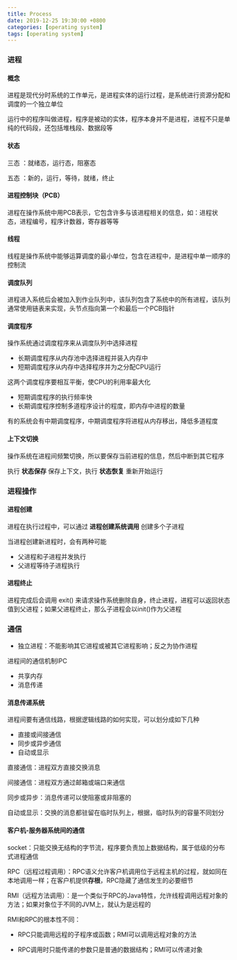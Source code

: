 ```yaml
---
title: Process
date: 2019-12-25 19:30:00 +0800
categories: [operating system]
tags: [operating system]
---
```


### 进程

#### 概念

进程是现代分时系统的工作单元，是进程实体的运行过程，是系统进行资源分配和调度的一个独立单位

运行中的程序叫做进程，程序是被动的实体，程序本身并不是进程，进程不只是单纯的代码段，还包括堆栈段、数据段等

#### 状态

三态 ：就绪态，运行态，阻塞态

五态 ：新的，运行，等待，就绪，终止

#### 进程控制块（PCB）

进程在操作系统中用PCB表示，它包含许多与该进程相关的信息，如：进程状态，进程编号，程序计数器，寄存器等等

#### 线程

线程是操作系统中能够运算调度的最小单位，包含在进程中，是进程中单一顺序的控制流

#### 调度队列

进程进入系统后会被加入到作业队列中，该队列包含了系统中的所有进程，该队列通常使用链表来实现，头节点指向第一个和最后一个PCB指针

#### 调度程序

操作系统通过调度程序来从调度队列中选择进程

* 长期调度程序从内存池中选择进程并装入内存中
* 短期调度程序从内存中选择程序并为之分配CPU运行

这两个调度程序要相互平衡，使CPU的利用率最大化

* 短期调度程序的执行频率快
* 长期调度程序控制多道程序设计的程度，即内存中进程的数量

有的系统会有中期调度程序，中期调度程序将进程从内存移出，降低多道程度

#### 上下文切换

操作系统在进程间频繁切换，所以要保存当前进程的信息，然后中断到其它程序

执行 **状态保存** 保存上下文，执行 **状态恢复** 重新开始运行

### 进程操作

#### 进程创建

进程在执行过程中，可以通过 **进程创建系统调用** 创建多个子进程

当进程创建新进程时，会有两种可能

* 父进程和子进程并发执行
* 父进程等待子进程执行

#### 进程终止

进程完成后会调用 exit() 来请求操作系统删除自身，终止进程，进程可以返回状态值到父进程；如果父进程终止，那么子进程会以init()作为父进程

### 通信

* 独立进程：不能影响其它进程或被其它进程影响；反之为协作进程

进程间的通信机制IPC
* 共享内存
* 消息传递

#### 消息传递系统

进程间要有通信线路，根据逻辑线路的如何实现，可以划分成如下几种

* 直接或间接通信
* 同步或异步通信
* 自动或显示

直接通信：进程双方直接交换消息

间接通信：进程双方通过邮箱或端口来通信

同步或异步：消息传递可以使阻塞或非阻塞的

自动或显示：交换的消息都驻留在临时队列上，根据，临时队列的容量不同划分

#### 客户机-服务器系统间的通信

socket：只能交换无结构的字节流，程序要负责加上数据结构，属于低级的分布式进程通信

RPC（远程过程调用）：RPC语义允许客户机调用位于远程主机的过程，就如同在本地调用一样；在客户机提供**存根**，RPC隐藏了通信发生的必要细节

RMI（远程方法调用）：是一个类似于RPC的Java特性，允许线程调用远程对象的方法；如果对象位于不同的JVM上，就认为是远程的

RMI和RPC的根本性不同：

* RPC只能调用远程的子程序或函数；RMI可以调用远程对象的方法

* RPC调用时只能传递的参数只是普通的数据结构；RMI可以传递对象
